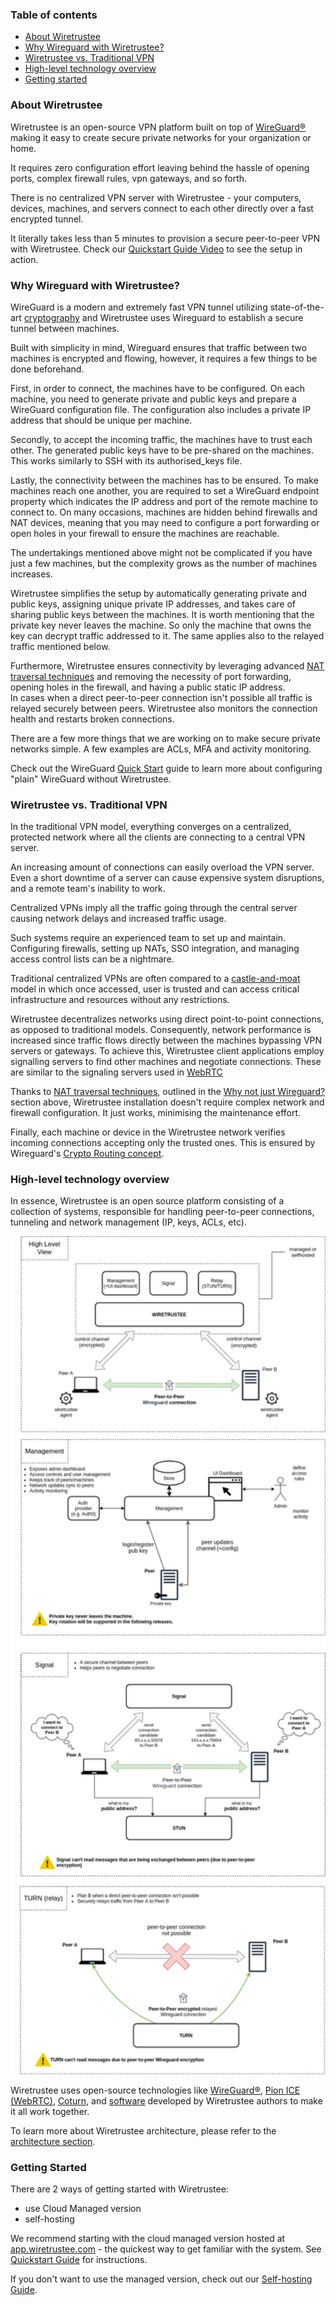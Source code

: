 ### Table of contents

* [About Wiretrustee](#about-wiretrustee)
* [Why Wireguard with Wiretrustee?](#why-wireguard-with-wiretrustee)
* [Wiretrustee vs. Traditional VPN](#wiretrustee-vs-traditional-vpn)
* [High-level technology overview](#high-level-technology-overview)
* [Getting started](#getting-started)

### About Wiretrustee

Wiretrustee is an open-source VPN platform built on top of [WireGuard®](https://www.wireguard.com/) making it easy to create secure private networks for your organization or home.

It requires zero configuration effort leaving behind the hassle of opening ports, complex firewall rules, vpn gateways, and so forth.

There is no centralized VPN server with Wiretrustee - your computers, devices, machines, and servers connect to each other directly over a fast encrypted tunnel.

It literally takes less than 5 minutes to provision a secure peer-to-peer VPN with Wiretrustee. Check our [Quickstart Guide Video](https://www.youtube.com/watch?v=cWTsGUJAUaU) to see the setup in action.

### Why Wireguard with Wiretrustee?

WireGuard is a modern and extremely fast VPN tunnel utilizing state-of-the-art [cryptography](https://www.wireguard.com/protocol/)
and Wiretrustee uses Wireguard to establish a secure tunnel between machines.

Built with simplicity in mind, Wireguard ensures that traffic between two machines is encrypted and flowing, however, it requires a few things to be done beforehand.

First, in order to connect, the machines have to be configured.
On each machine, you need to generate private and public keys and prepare a WireGuard configuration file.
The configuration also includes a private IP address that should be unique per machine.

Secondly, to accept the incoming traffic, the machines have to trust each other.
The generated public keys have to be pre-shared on the machines.
This works similarly to SSH with its authorised_keys file.

Lastly, the connectivity between the machines has to be ensured.
To make machines reach one another, you are required to set a WireGuard endpoint property which indicates the IP address and port of the remote machine to connect to.
On many occasions, machines are hidden behind firewalls and NAT devices,
meaning that you may need to configure a port forwarding or open holes in your firewall to ensure the machines are reachable.

The undertakings mentioned above might not be complicated if you have just a few machines, but the complexity grows as the number of machines increases.

Wiretrustee simplifies the setup by automatically generating private and public keys, assigning unique private IP addresses, and takes care of sharing public keys between the machines.
It is worth mentioning that the private key never leaves the machine.
So only the machine that owns the key can decrypt traffic addressed to it.
The same applies also to the relayed traffic mentioned below.

Furthermore, Wiretrustee ensures connectivity by leveraging advanced [NAT traversal techniques](https://en.wikipedia.org/wiki/NAT_traversal)
and removing the necessity of port forwarding, opening holes in the firewall, and having a public static IP address.  
In cases when a direct peer-to-peer connection isn't possible all traffic is relayed securely between peers.
Wiretrustee also monitors the connection health and restarts broken connections.

There are a few more things that we are working on to make secure private networks simple. A few examples are ACLs, MFA and activity monitoring.

Check out the WireGuard [Quick Start](https://www.wireguard.com/quickstart/) guide to learn more about configuring "plain" WireGuard without Wiretrustee.

### Wiretrustee vs. Traditional VPN

In the traditional VPN model, everything converges on a centralized, protected network where all the clients are connecting to a central VPN server.

An increasing amount of connections can easily overload the VPN server.
Even a short downtime of a server can cause expensive system disruptions, and a remote team's inability to work.

Centralized VPNs imply all the traffic going through the central server causing network delays and increased traffic usage.

Such systems require an experienced team to set up and maintain.
Configuring firewalls, setting up NATs, SSO integration, and managing access control lists can be a nightmare.

Traditional centralized VPNs are often compared to a [castle-and-moat](https://en.wikipedia.org/wiki/Moat) model
in which once accessed, user is trusted and can access critical infrastructure and resources without any restrictions.

Wiretrustee decentralizes networks using direct point-to-point connections, as opposed to traditional models.
Consequently, network performance is increased since traffic flows directly between the machines bypassing VPN servers or gateways.
To achieve this, Wiretrustee client applications employ signalling servers to find other machines and negotiate connections.
These are similar to the signaling servers used in [WebRTC](https://developer.mozilla.org/en-US/docs/Web/API/WebRTC_API/Signaling_and_video_calling#the_signaling_server)

Thanks to [NAT traversal techniques](https://en.wikipedia.org/wiki/NAT_traversal),
outlined in the [Why not just Wireguard?](#why-wireguard-with-wiretrustee) section above,
Wiretrustee installation doesn't require complex network and firewall configuration.
It just works, minimising the maintenance effort.

Finally, each machine or device in the Wiretrustee network verifies incoming connections accepting only the trusted ones.
This is ensured by Wireguard's [Crypto Routing concept](https://www.wireguard.com/#cryptokey-routing).

### High-level technology overview
In essence, Wiretrustee is an open source platform consisting of a collection of systems, responsible for handling peer-to-peer connections, tunneling and network management (IP, keys, ACLs, etc).

<p align="center">
    <img src="media/high-level-dia.png" alt="high-level-dia" width="781"/>
</p>

Wiretrustee uses open-source technologies like [WireGuard®](https://www.wireguard.com/), [Pion ICE (WebRTC)](https://github.com/pion/ice), [Coturn](https://github.com/coturn/coturn),
and [software](https://github.com/wiretrustee/wiretrustee) developed by Wiretrustee authors to make it all work together.

To learn more about Wiretrustee architecture, please refer to the [architecture section](../docs/architecture.md).

### Getting Started

There are 2 ways of getting started with Wiretrustee:
- use Cloud Managed version
- self-hosting

We recommend starting with the cloud managed version hosted at [app.wiretrustee.com](https://app.wiretrustee.com) - the quickest way to get familiar with the system.
See [Quickstart Guide](../docs/quickstart.md) for instructions.

If you don't want to use the managed version, check out our [Self-hosting Guide](../docs/self-hosting.md).